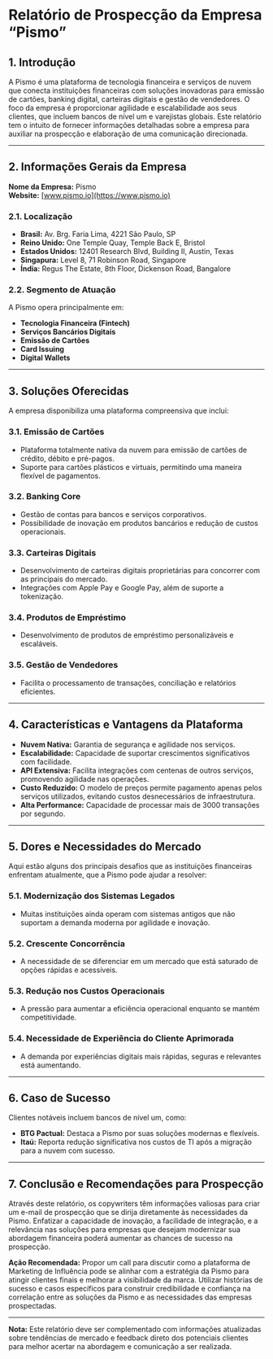 # Relatório de Prospecção da Empresa “Pismo”

## 1. Introdução
A Pismo é uma plataforma de tecnologia financeira e serviços de nuvem que conecta instituições financeiras com soluções inovadoras para emissão de cartões, banking digital, carteiras digitais e gestão de vendedores. O foco da empresa é proporcionar agilidade e escalabilidade aos seus clientes, que incluem bancos de nível um e varejistas globais. Este relatório tem o intuito de fornecer informações detalhadas sobre a empresa para auxiliar na prospecção e elaboração de uma comunicação direcionada.

---

## 2. Informações Gerais da Empresa
**Nome da Empresa:** Pismo  
**Website:** [www.pismo.io](https://www.pismo.io)

### 2.1. Localização
- **Brasil:** Av. Brg. Faria Lima, 4221 São Paulo, SP
- **Reino Unido:** One Temple Quay, Temple Back E, Bristol
- **Estados Unidos:** 12401 Research Blvd, Building II, Austin, Texas
- **Singapura:** Level 8, 71 Robinson Road, Singapore
- **Índia:** Regus The Estate, 8th Floor, Dickenson Road, Bangalore

### 2.2. Segmento de Atuação
A Pismo opera principalmente em:
- **Tecnologia Financeira (Fintech)**
- **Serviços Bancários Digitais**
- **Emissão de Cartões**
- **Card Issuing**
- **Digital Wallets**

---

## 3. Soluções Oferecidas
A empresa disponibiliza uma plataforma compreensiva que inclui:

### 3.1. Emissão de Cartões
- Plataforma totalmente nativa da nuvem para emissão de cartões de crédito, débito e pré-pagos.
- Suporte para cartões plásticos e virtuais, permitindo uma maneira flexível de pagamentos.

### 3.2. Banking Core
- Gestão de contas para bancos e serviços corporativos.
- Possibilidade de inovação em produtos bancários e redução de custos operacionais.

### 3.3. Carteiras Digitais
- Desenvolvimento de carteiras digitais proprietárias para concorrer com as principais do mercado.
- Integrações com Apple Pay e Google Pay, além de suporte a tokenização.

### 3.4. Produtos de Empréstimo
- Desenvolvimento de produtos de empréstimo personalizáveis e escaláveis.

### 3.5. Gestão de Vendedores
- Facilita o processamento de transações, conciliação e relatórios eficientes.

---

## 4. Características e Vantagens da Plataforma
- **Nuvem Nativa:** Garantia de segurança e agilidade nos serviços.
- **Escalabilidade:** Capacidade de suportar crescimentos significativos com facilidade.
- **API Extensiva:** Facilita integrações com centenas de outros serviços, promovendo agilidade nas operações.
- **Custo Reduzido:** O modelo de preços permite pagamento apenas pelos serviços utilizados, evitando custos desnecessários de infraestrutura.
- **Alta Performance:** Capacidade de processar mais de 3000 transações por segundo.

---

## 5. Dores e Necessidades do Mercado
Aqui estão alguns dos principais desafios que as instituições financeiras enfrentam atualmente, que a Pismo pode ajudar a resolver:

### 5.1. Modernização dos Sistemas Legados
- Muitas instituições ainda operam com sistemas antigos que não suportam a demanda moderna por agilidade e inovação.

### 5.2. Crescente Concorrência
- A necessidade de se diferenciar em um mercado que está saturado de opções rápidas e acessíveis.

### 5.3. Redução nos Custos Operacionais
- A pressão para aumentar a eficiência operacional enquanto se mantém competitividade.

### 5.4. Necessidade de Experiência do Cliente Aprimorada
- A demanda por experiências digitais mais rápidas, seguras e relevantes está aumentando.

---

## 6. Caso de Sucesso
Clientes notáveis incluem bancos de nível um, como:
- **BTG Pactual:** Destaca a Pismo por suas soluções modernas e flexíveis.
- **Itaú:** Reporta redução significativa nos custos de TI após a migração para a nuvem com sucesso.

---

## 7. Conclusão e Recomendações para Prospecção
Através deste relatório, os copywriters têm informações valiosas para criar um e-mail de prospecção que se dirija diretamente às necessidades da Pismo. Enfatizar a capacidade de inovação, a facilidade de integração, e a relevância nas soluções para empresas que desejam modernizar sua abordagem financeira poderá aumentar as chances de sucesso na prospecção.

**Ação Recomendada:** Propor um call para discutir como a plataforma de Marketing de Influência pode se alinhar com a estratégia da Pismo para atingir clientes finais e melhorar a visibilidade da marca. Utilizar histórias de sucesso e casos específicos para construir credibilidade e confiança na correlação entre as soluções da Pismo e as necessidades das empresas prospectadas.

---

**Nota:** Este relatório deve ser complementado com informações atualizadas sobre tendências de mercado e feedback direto dos potenciais clientes para melhor acertar na abordagem e comunicação a ser realizada.